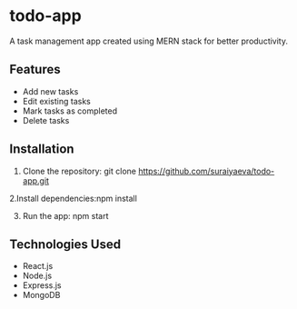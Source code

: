 # todo-app
A task management app created using MERN stack for better productivity.

## Features
- Add new tasks
- Edit existing tasks
- Mark tasks as completed
- Delete tasks

## Installation
1. Clone the repository:
git clone https://github.com/suraiyaeva/todo-app.git

 2.Install dependencies:npm install

3. Run the app:
npm start

## Technologies Used
- React.js
- Node.js
- Express.js
- MongoDB



